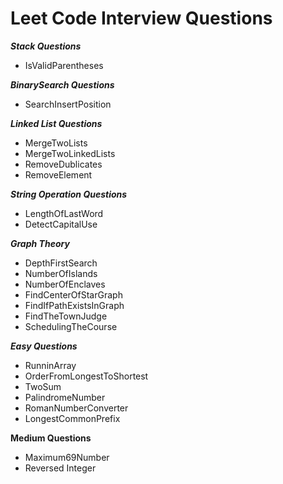 # Leet Code Interview Questions

***Stack Questions***
- IsValidParentheses

***BinarySearch Questions***
- SearchInsertPosition

***Linked List Questions***
- MergeTwoLists
- MergeTwoLinkedLists
- RemoveDublicates
- RemoveElement

***String Operation Questions***
- LengthOfLastWord
- DetectCapitalUse

***Graph Theory***
- DepthFirstSearch
- NumberOfIslands
- NumberOfEnclaves
- FindCenterOfStarGraph
- FindIfPathExistsInGraph
- FindTheTownJudge
- SchedulingTheCourse

***Easy Questions***
- RunninArray
- OrderFromLongestToShortest
- TwoSum
- PalindromeNumber
- RomanNumberConverter
- LongestCommonPrefix

**Medium Questions**
- Maximum69Number
- Reversed Integer
